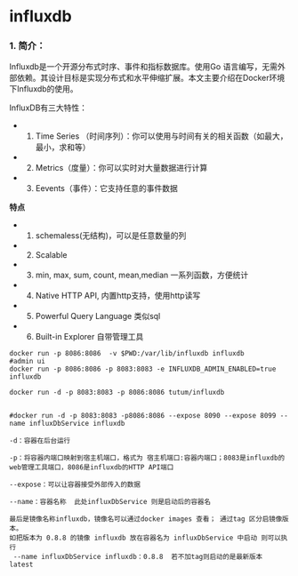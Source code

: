 # influxdb


### 1. 简介：

Influxdb是一个开源分布式时序、事件和指标数据库。使用Go 语言编写，无需外部依赖。其设计目标是实现分布式和水平伸缩扩展。本文主要介绍在Docker环境下Influxdb的使用。

InfluxDB有三大特性：

* 1. Time Series （时间序列）：你可以使用与时间有关的相关函数（如最大，最小，求和等）
* 2. Metrics（度量）：你可以实时对大量数据进行计算
* 3. Eevents（事件）：它支持任意的事件数据

**特点**

* 1. schemaless(无结构)，可以是任意数量的列
* 2. Scalable
* 3. min, max, sum, count, mean,median 一系列函数，方便统计
* 4. Native HTTP API, 内置http支持，使用http读写
* 5. Powerful Query Language 类似sql
* 6. Built-in Explorer 自带管理工具


```shell
docker run -p 8086:8086  -v $PWD:/var/lib/influxdb influxdb
#admin ui
docker run -p 8086:8086 -p 8083:8083 -e INFLUXDB_ADMIN_ENABLED=true influxdb

docker run -d -p 8083:8083 -p 8086:8086 tutum/influxdb

```

```

#docker run -d -p 8083:8083 -p8086:8086 --expose 8090 --expose 8099 --name influxDbService influxdb
 
-d：容器在后台运行
 
-p：将容器内端口映射到宿主机端口，格式为 宿主机端口:容器内端口；8083是influxdb的web管理工具端口，8086是influxdb的HTTP API端口
 
--expose：可以让容器接受外部传入的数据
 
--name：容器名称  此处influxDbService 则是启动后的容器名
 
最后是镜像名称influxdb，镜像名可以通过docker images 查看； 通过tag 区分启镜像版本。
如把版本为 0.8.8 的镜像 influxdb 放在容器名为 influxDbService 中启动 则可以执行
 --name influxDbService influxdb：0.8.8  若不加tag则启动的是最新版本 latest

```
